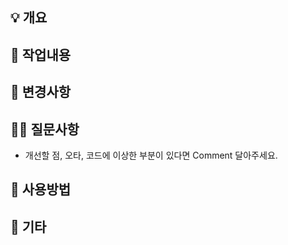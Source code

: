 ## 💡 개요

## 📃 작업내용

## 🔀 변경사항

## 🙋‍♂️ 질문사항
- 개선할 점, 오타, 코드에 이상한 부분이 있다면 Comment 달아주세요.
## 🍴 사용방법

## 🎸 기타
